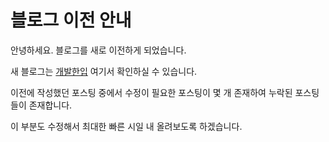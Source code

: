 # 블로그 이전 안내

안녕하세요. 블로그를 새로 이전하게 되었습니다.

새 블로그는 [개발한입](https://brewagebear.github.io/) 여기서 확인하실 수 있습니다.

이전에 작성했던 포스팅 중에서 수정이 필요한 포스팅이 몇 개 존재하여 누락된 포스팅들이 존재합니다. 

이 부분도 수정해서 최대한 빠른 시일 내 올려보도록 하겠습니다.
